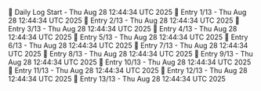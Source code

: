 📅 Daily Log Start - Thu Aug 28 12:44:34 UTC 2025
📌 Entry 1/13 - Thu Aug 28 12:44:34 UTC 2025
📌 Entry 2/13 - Thu Aug 28 12:44:34 UTC 2025
📌 Entry 3/13 - Thu Aug 28 12:44:34 UTC 2025
📌 Entry 4/13 - Thu Aug 28 12:44:34 UTC 2025
📌 Entry 5/13 - Thu Aug 28 12:44:34 UTC 2025
📌 Entry 6/13 - Thu Aug 28 12:44:34 UTC 2025
📌 Entry 7/13 - Thu Aug 28 12:44:34 UTC 2025
📌 Entry 8/13 - Thu Aug 28 12:44:34 UTC 2025
📌 Entry 9/13 - Thu Aug 28 12:44:34 UTC 2025
📌 Entry 10/13 - Thu Aug 28 12:44:34 UTC 2025
📌 Entry 11/13 - Thu Aug 28 12:44:34 UTC 2025
📌 Entry 12/13 - Thu Aug 28 12:44:34 UTC 2025
📌 Entry 13/13 - Thu Aug 28 12:44:34 UTC 2025
